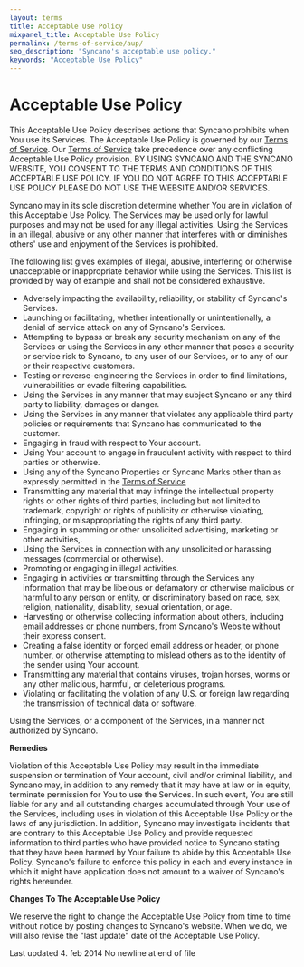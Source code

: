 ```yaml
---
layout: terms
title: Acceptable Use Policy
mixpanel_title: Acceptable Use Policy
permalink: /terms-of-service/aup/
seo_description: "Syncano's acceptable use policy."
keywords: "Acceptable Use Policy"
---
```


<h1>Acceptable Use Policy</h1>
This Acceptable Use Policy describes actions that Syncano prohibits when You use its Services. The Acceptable Use Policy is governed by our <a title="Terms of Service" href="/terms-of-service/">Terms of Service</a>. Our <a title="Terms of Service" href="/terms-of-service/">Terms of Service</a> take precedence over any conflicting Acceptable Use Policy provision. BY USING SYNCANO AND THE SYNCANO WEBSITE, YOU CONSENT TO THE TERMS AND CONDITIONS OF THIS ACCEPTABLE USE POLICY. IF YOU DO NOT AGREE TO THIS ACCEPTABLE USE POLICY PLEASE DO NOT USE THE WEBSITE AND/OR SERVICES.

Syncano may in its sole discretion determine whether You are in violation of this Acceptable Use Policy. The Services may be used only for lawful purposes and may not be used for any illegal activities. Using the Services in an illegal, abusive or any other manner that interferes with or diminishes others' use and enjoyment of the Services is prohibited.

The following list gives examples of illegal, abusive, interfering or otherwise unacceptable or inappropriate behavior while using the Services. This list is provided by way of example and shall not be considered exhaustive.
<ul>
	<li>Adversely impacting the availability, reliability, or stability of Syncano's Services.</li>
	<li>Launching or facilitating, whether intentionally or unintentionally, a denial of service attack on any of Syncano's Services.</li>
	<li>Attempting to bypass or break any security mechanism on any of the Services or using the Services in any other manner that poses a security or service risk to Syncano, to any user of our Services, or to any of our or their respective customers.</li>
	<li>Testing or reverse-engineering the Services in order to find limitations, vulnerabilities or evade filtering capabilities.</li>
	<li>Using the Services in any manner that may subject Syncano or any third party to liability, damages or danger.</li>
	<li>Using the Services in any manner that violates any applicable third party policies or requirements that Syncano has communicated to the customer.</li>
	<li>Engaging in fraud with respect to Your account.</li>
	<li>Using Your account to engage in fraudulent activity with respect to third parties or otherwise.</li>
	<li>Using any of the Syncano Properties or Syncano Marks other than as expressly permitted in the <a title="Terms of Service" href="/terms-of-service/">Terms of Service</a></li>
	<li>Transmitting any material that may infringe the intellectual property rights or other rights of third parties, including but not limited to trademark, copyright or rights of publicity or otherwise violating, infringing, or misappropriating the rights of any third party.</li>
	<li>Engaging in spamming or other unsolicited advertising, marketing or other activities,.</li>
	<li>Using the Services in connection with any unsolicited or harassing messages (commercial or otherwise).</li>
	<li>Promoting or engaging in illegal activities.</li>
	<li>Engaging in activities or transmitting through the Services any information that may be libelous or defamatory or otherwise malicious or harmful to any person or entity, or discriminatory based on race, sex, religion, nationality, disability, sexual orientation, or age.</li>
	<li>Harvesting or otherwise collecting information about others, including email addresses or phone numbers, from Syncano's Website without their express consent.</li>
	<li>Creating a false identity or forged email address or header, or phone number, or otherwise attempting to mislead others as to the identity of the sender using Your account.</li>
	<li>Transmitting any material that contains viruses, trojan horses, worms or any other malicious, harmful, or deleterious programs.</li>
	<li>Violating or facilitating the violation of any U.S. or foreign law regarding the transmission of technical data or software.</li>
</ul>
Using the Services, or a component of the Services, in a manner not authorized by Syncano.

<b>Remedies</b>

Violation of this Acceptable Use Policy may result in the immediate suspension or termination of Your account, civil and/or criminal liability, and Syncano may, in addition to any remedy that it may have at law or in equity, terminate permission for You to use the Services. In such event, You are still liable for any and all outstanding charges accumulated through Your use of the Services, including uses in violation of this Acceptable Use Policy or the laws of any jurisdiction. In addition, Syncano may investigate incidents that are contrary to this Acceptable Use Policy and provide requested information to third parties who have provided notice to Syncano stating that they have been harmed by Your failure to abide by this Acceptable Use Policy. Syncano's failure to enforce this policy in each and every instance in which it might have application does not amount to a waiver of Syncano's rights hereunder.

<b>Changes To The Acceptable Use Policy</b>

We reserve the right to change the Acceptable Use Policy from time to time without notice by posting changes to Syncano's website. When we do, we will also revise the "last update" date of the Acceptable Use Policy.

Last updated 4. feb 2014
 No newline at end of file
